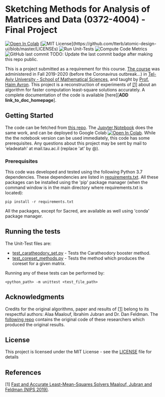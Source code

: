 # Sketching Methods for Analysis of Matrices and Data (0372-4004) - Final Project
[![Open In Colab](https://colab.research.google.com/assets/colab-badge.svg)](https://colab.research.google.com/github/RedCrow9564/SpectralMethodsProject-RandomSVD/blob/master/Spectral_Methods_Project_Random_SVD.ipynb) 
[![MIT License](https://img.shields.io/apm/l/atomic-design-ui.svg?)](https://github.com/tterb/atomic-design-ui/blob/master/LICENSEs)
![Run Unit-Tests](https://github.com/RedCrow9564/SketchingMethodsInDataAnalysis-Final-Project/workflows/Run%20Unit-Tests/badge.svg?branch=master)
![Compute Code Metrics](https://github.com/RedCrow9564/SketchingMethodsInDataAnalysis-Final-Project/workflows/Compute%20Code%20Metrics/badge.svg?branch=master)
![GitHub last commit](https://img.shields.io/github/last-commit/RedCrow9564/SketchingMethodsInDataAnalysis-Final-Project)
TODO: Update the last commit badge after making this repo public.

This is a project submitted as a requirement for this course. [The course](https://www30.tau.ac.il/yedion/syllabus.asp?course=0372400401) was administered in Fall 2019-2020 (before the Coronavirus outbreak...) in [Tel-Aviv University - School of Mathematical Sciences](https://en-exact-sciences.tau.ac.il/math), and taught by [Prof. Haim Avron](https://english.tau.ac.il/profile/haimav). 
This project is a reconstruction of experiments of [[1]](#1) about an algorithm for faster computation least-square 
solutions accurately. A complete documentation of the code is available [here][**ADD link_to_doc_homepage**].

## Getting Started

The code can be fetched from [this repo](https://github.com/RedCrow9564/SketchingMethodsInDataAnalysis-Final-Project). The [Jupyter Notebook](Spectral_Methods_Project_Random_SVD.ipynb) does the same work, and can be deployed to Google Colab [![Open In Colab](https://colab.research.google.com/assets/colab-badge.svg)](https://colab.research.google.com/github/RedCrow9564/SpectralMethodsProject-RandomSVD/blob/master/Spectral_Methods_Project_Random_SVD.ipynb). While the the notebook version can be used immediately, this code has some prerequisites.
Any questions about this project may be sent by mail to 'eladeatah' at mail.tau.ac.il (replace 'at' by @).

### Prerequisites

This code was developed and tested using the following Python 3.7 dependencies. These dependencies are listed in [requirements.txt](requirements.txt).
All these packages can be installed using the 'pip' package manager (when the command window is in the main directory where requirements.txt is located):
```
pip install -r requirements.txt
```
All the packages, except for Sacred, are available as well using 'conda' package manager.

## Running the tests

The Unit-Test files are:

* [test_caratheodory_set.py](UnitTests/test_caratheodory_set.py) - Tests the Caratheodory booster method.
* [test_coreset_methods.py](UnitTests/test_coreset_methods.py) - Tests the method which produces the coreset 
for a given matrix.

Running any of these tests can be performed by:
```
<python_path> -m unittest <test_file_path>
```
## Acknowledgments
Credits for the original algorithms, paper and results of [[1]](#1) belong to its respectful authors: Alaa Maalouf, 
Ibrahim Jubran and Dr. Dan Feldman. The [following repo](https://github.com/ibramjub/Fast-and-Accurate-Least-Mean-Squares-Solvers) 
contains the original code of these researchers which produced the original results.

## License

This project is licensed under the MIT License - see the [LICENSE](LICENSE) file for details

## References
<a id="1">[1]</a> [Fast and Accurate Least-Mean-Squares Solvers
Maalouf, Jubran and Feldman (NIPS 2019)](https://papers.nips.cc/paper/9040-fast-and-accurate-least-mean-squares-solvers.pdf).
